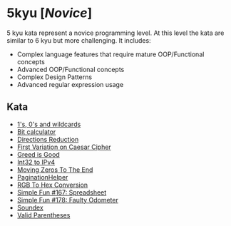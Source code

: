# 5kyu [*Novice*]
5 kyu kata represent a novice programming level. At this level the kata are similar to 6 kyu but more challenging. It includes:  
- Complex language features that require mature OOP/Functional concepts  
- Advanced OOP/Functional concepts  
- Complex Design Patterns  
- Advanced regular expression usage

## Kata

- [1's, 0's and wildcards](https://www.codewars.com/kata/588f3e0dfa74475a2600002a)
- [Bit calculator](https://www.codewars.com/kata/52ece9de44751a64dc0001d9/)
- [Directions Reduction](https://www.codewars.com/kata/550f22f4d758534c1100025a/)
- [First Variation on Caesar Cipher](https://www.codewars.com/kata/5508249a98b3234f420000fb/)
- [Greed is Good](https://www.codewars.com/kata/5270d0d18625160ada0000e4/)
- [Int32 to IPv4](https://www.codewars.com/kata/52e88b39ffb6ac53a400022e/)
- [Moving Zeros To The End](https://www.codewars.com/kata/moving-zeros-to-the-end)  
- [PaginationHelper](https://www.codewars.com/kata/515bb423de843ea99400000a/)
- [RGB To Hex Conversion](https://www.codewars.com/kata/513e08acc600c94f01000001/)
- [Simple Fun #167: Spreadsheet](https://www.codewars.com/kata/58b38f24c723bf6b660000d8/)
- [Simple Fun #178: Faulty Odometer](https://www.codewars.com/kata/58b8d22560873d9068000085/)
- [Soundex](https://www.codewars.com/kata/587319230e9cf305bb000098/)
- [Valid Parentheses](https://www.codewars.com/kata/52774a314c2333f0a7000688/)
